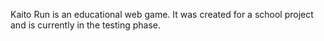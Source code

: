 Kaito Run is an educational web game. It was created for a school project and is currently in the testing phase.
